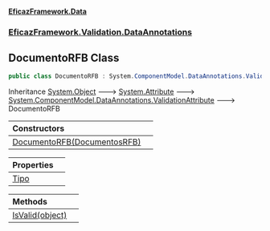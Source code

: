 #### [EficazFramework.Data](EficazFrameworkData.md 'EficazFramework Data')
### [EficazFramework.Validation.DataAnnotations](EficazFrameworkData.md#EficazFramework.Validation.DataAnnotations 'EficazFramework.Validation.DataAnnotations')

## DocumentoRFB Class

```csharp
public class DocumentoRFB : System.ComponentModel.DataAnnotations.ValidationAttribute
```

Inheritance [System.Object](https://docs.microsoft.com/en-us/dotnet/api/System.Object 'System.Object') &#129106; [System.Attribute](https://docs.microsoft.com/en-us/dotnet/api/System.Attribute 'System.Attribute') &#129106; [System.ComponentModel.DataAnnotations.ValidationAttribute](https://docs.microsoft.com/en-us/dotnet/api/System.ComponentModel.DataAnnotations.ValidationAttribute 'System.ComponentModel.DataAnnotations.ValidationAttribute') &#129106; DocumentoRFB

| Constructors | |
| :--- | :--- |
| [DocumentoRFB(DocumentosRFB)](EficazFramework.Validation.DataAnnotations/DocumentoRFB/DocumentoRFB(DocumentosRFB).md 'EficazFramework.Validation.DataAnnotations.DocumentoRFB.DocumentoRFB(EficazFramework.Enums.DocumentosRFB)') | |

| Properties | |
| :--- | :--- |
| [Tipo](EficazFramework.Validation.DataAnnotations/DocumentoRFB/Tipo.md 'EficazFramework.Validation.DataAnnotations.DocumentoRFB.Tipo') | |

| Methods | |
| :--- | :--- |
| [IsValid(object)](EficazFramework.Validation.DataAnnotations/DocumentoRFB/IsValid(object).md 'EficazFramework.Validation.DataAnnotations.DocumentoRFB.IsValid(object)') | |

